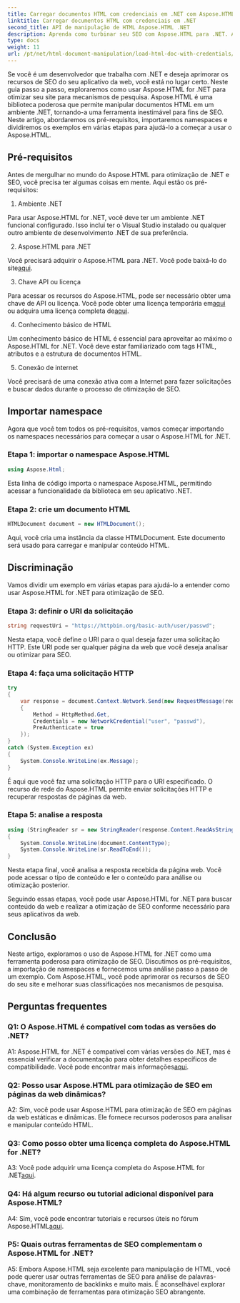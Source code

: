```yaml
---
title: Carregar documentos HTML com credenciais em .NET com Aspose.HTML
linktitle: Carregar documentos HTML com credenciais em .NET
second_title: API de manipulação de HTML Aspose.HTML .NET
description: Aprenda como turbinar seu SEO com Aspose.HTML para .NET. Aumente as classificações, analise o conteúdo da web e otimize para mecanismos de pesquisa.
type: docs
weight: 11
url: /pt/net/html-document-manipulation/load-html-doc-with-credentials/
---
```


Se você é um desenvolvedor que trabalha com .NET e deseja aprimorar os recursos de SEO do seu aplicativo da web, você está no lugar certo. Neste guia passo a passo, exploraremos como usar Aspose.HTML for .NET para otimizar seu site para mecanismos de pesquisa. Aspose.HTML é uma biblioteca poderosa que permite manipular documentos HTML em um ambiente .NET, tornando-a uma ferramenta inestimável para fins de SEO. Neste artigo, abordaremos os pré-requisitos, importaremos namespaces e dividiremos os exemplos em várias etapas para ajudá-lo a começar a usar o Aspose.HTML.

## Pré-requisitos

Antes de mergulhar no mundo do Aspose.HTML para otimização de .NET e SEO, você precisa ter algumas coisas em mente. Aqui estão os pré-requisitos:

1. Ambiente .NET

Para usar Aspose.HTML for .NET, você deve ter um ambiente .NET funcional configurado. Isso inclui ter o Visual Studio instalado ou qualquer outro ambiente de desenvolvimento .NET de sua preferência.

2. Aspose.HTML para .NET

Você precisará adquirir o Aspose.HTML para .NET. Você pode baixá-lo do site[aqui](https://releases.aspose.com/html/net/). 

3. Chave API ou licença

 Para acessar os recursos do Aspose.HTML, pode ser necessário obter uma chave de API ou licença. Você pode obter uma licença temporária em[aqui](https://purchase.aspose.com/temporary-license/) ou adquira uma licença completa de[aqui](https://purchase.aspose.com/buy).

4. Conhecimento básico de HTML

Um conhecimento básico de HTML é essencial para aproveitar ao máximo o Aspose.HTML for .NET. Você deve estar familiarizado com tags HTML, atributos e a estrutura de documentos HTML.

5. Conexão de internet

Você precisará de uma conexão ativa com a Internet para fazer solicitações e buscar dados durante o processo de otimização de SEO.

## Importar namespace

Agora que você tem todos os pré-requisitos, vamos começar importando os namespaces necessários para começar a usar o Aspose.HTML for .NET.

### Etapa 1: importar o namespace Aspose.HTML

```csharp
using Aspose.Html;
```

Esta linha de código importa o namespace Aspose.HTML, permitindo acessar a funcionalidade da biblioteca em seu aplicativo .NET.

### Etapa 2: crie um documento HTML

```csharp
HTMLDocument document = new HTMLDocument();
```

Aqui, você cria uma instância da classe HTMLDocument. Este documento será usado para carregar e manipular conteúdo HTML.

## Discriminação

Vamos dividir um exemplo em várias etapas para ajudá-lo a entender como usar Aspose.HTML for .NET para otimização de SEO.

### Etapa 3: definir o URI da solicitação

```csharp
string requestUri = "https://httpbin.org/basic-auth/user/passwd";
```

Nesta etapa, você define o URI para o qual deseja fazer uma solicitação HTTP. Este URI pode ser qualquer página da web que você deseja analisar ou otimizar para SEO.

### Etapa 4: faça uma solicitação HTTP

```csharp
try
{
    var response = document.Context.Network.Send(new RequestMessage(requestUri)
    {
        Method = HttpMethod.Get,
        Credentials = new NetworkCredential("user", "passwd"),
        PreAuthenticate = true
    });
}
catch (System.Exception ex)
{
    System.Console.WriteLine(ex.Message);
}
```

É aqui que você faz uma solicitação HTTP para o URI especificado. O recurso de rede do Aspose.HTML permite enviar solicitações HTTP e recuperar respostas de páginas da web.

### Etapa 5: analise a resposta

```csharp
using (StringReader sr = new StringReader(response.Content.ReadAsString()))
{
    System.Console.WriteLine(document.ContentType);
    System.Console.WriteLine(sr.ReadToEnd());
}
```

Nesta etapa final, você analisa a resposta recebida da página web. Você pode acessar o tipo de conteúdo e ler o conteúdo para análise ou otimização posterior.

Seguindo essas etapas, você pode usar Aspose.HTML for .NET para buscar conteúdo da web e realizar a otimização de SEO conforme necessário para seus aplicativos da web.

## Conclusão

Neste artigo, exploramos o uso de Aspose.HTML for .NET como uma ferramenta poderosa para otimização de SEO. Discutimos os pré-requisitos, a importação de namespaces e fornecemos uma análise passo a passo de um exemplo. Com Aspose.HTML, você pode aprimorar os recursos de SEO do seu site e melhorar suas classificações nos mecanismos de pesquisa.

## Perguntas frequentes

### Q1: O Aspose.HTML é compatível com todas as versões do .NET?

 A1: Aspose.HTML for .NET é compatível com várias versões do .NET, mas é essencial verificar a documentação para obter detalhes específicos de compatibilidade. Você pode encontrar mais informações[aqui](https://reference.aspose.com/html/net/).

### Q2: Posso usar Aspose.HTML para otimização de SEO em páginas da web dinâmicas?

A2: Sim, você pode usar Aspose.HTML para otimização de SEO em páginas da web estáticas e dinâmicas. Ele fornece recursos poderosos para analisar e manipular conteúdo HTML.

### Q3: Como posso obter uma licença completa do Aspose.HTML for .NET?

 A3: Você pode adquirir uma licença completa do Aspose.HTML for .NET[aqui](https://purchase.aspose.com/buy).

### Q4: Há algum recurso ou tutorial adicional disponível para Aspose.HTML?

 A4: Sim, você pode encontrar tutoriais e recursos úteis no fórum Aspose.HTML[aqui](https://forum.aspose.com/).

### P5: Quais outras ferramentas de SEO complementam o Aspose.HTML for .NET?

A5: Embora Aspose.HTML seja excelente para manipulação de HTML, você pode querer usar outras ferramentas de SEO para análise de palavras-chave, monitoramento de backlinks e muito mais. É aconselhável explorar uma combinação de ferramentas para otimização SEO abrangente.
